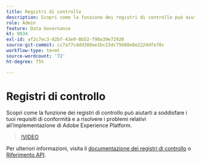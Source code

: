 ```yaml
---
title: Registri di controllo
description: Scopri come la funzione dei registri di controllo può aiutarti a soddisfare i tuoi requisiti di conformità e a risolvere i problemi relativi all’implementazione di Adobe Experience Platform.
role: Admin
feature: Data Governance
kt: 9934
exl-id: af2c7ec3-82bf-43e9-8b52-f90a39e72926
source-git-commit: cc7a77c4dd380ae1bc23dc75608e8e2224dfe78c
workflow-type: tm+mt
source-wordcount: '72'
ht-degree: 75%

---
```


# Registri di controllo

Scopri come la funzione dei registri di controllo può aiutarti a soddisfare i tuoi requisiti di conformità e a risolvere i problemi relativi all’implementazione di Adobe Experience Platform.

>[!VIDEO](https://video.tv.adobe.com/v/341450?quality=12&learn=on)

Per ulteriori informazioni, visita il [documentazione dei registri di controllo](https://experienceleague.adobe.com/docs/experience-platform/landing/governance-privacy-security/audit-logs/overview.html?lang=it) o [Riferimento API](https://developer.adobe.com/experience-platform-apis/references/audit-query/).
